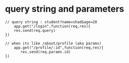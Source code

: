 

# query string and parameters 
    // query string : student?name=shad&age=20
        app.get("/login",function(req,res){
        res.send(req.query)
    })

    // when its like /about/profile (aka params)
        app.get("/profile/:id",function(req,res){
           res.send(req.params.id)
    })
